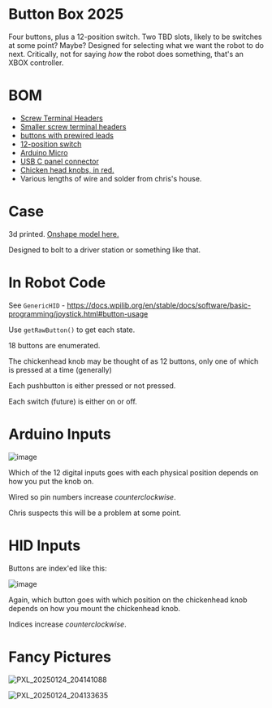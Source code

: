 # Button Box 2025

Four buttons, plus a 12-position switch. Two TBD slots, likely to be switches at some point? Maybe? Designed for selecting what we want the robot to do next. Critically, not for saying _how_ the robot does something, that's an XBOX controller.

# BOM

* [Screw Terminal Headers](https://www.amazon.com/gp/product/B08B3P8BF3/ref=ppx_yo_dt_b_asin_title_o02_s00?ie=UTF8&psc=1)
* [Smaller screw terminal headers](https://www.amazon.com/dp/B09F6TC7RP?ref=ppx_yo2ov_dt_b_fed_asin_title)
* [buttons with prewired leads](https://www.amazon.com/dp/B083JWJPW5?ref=ppx_yo2ov_dt_b_fed_asin_title&th=1)
* [12-position switch](https://www.amazon.com/dp/B07CG9RPKY?ref=ppx_yo2ov_dt_b_fed_asin_title)
* [Arduino Micro](https://www.amazon.com/dp/B0D83FBYPD?ref=ppx_yo2ov_dt_b_fed_asin_title)
* [USB C panel connector](https://www.amazon.com/gp/product/B09HWSFRP1/ref=ppx_yo_dt_b_asin_title_o00_s00?ie=UTF8&psc=1)
* [Chicken head knobs, in red.](https://www.amazon.com/dp/B0CTK8KTCY?ref=ppx_yo2ov_dt_b_fed_asin_title&th=1)
* Various lengths of wire and solder from chris's house.

# Case

3d printed. [Onshape model here.](https://cad.onshape.com/documents/869acc283b4ba9cf722a7f24/w/f1bf797406fabe92c85b2bc6/e/4f9baf0fe7687c51c3f60388)

Designed to bolt to a driver station or something like that. 

# In Robot Code

See `GenericHID` - https://docs.wpilib.org/en/stable/docs/software/basic-programming/joystick.html#button-usage

Use `getRawButton()` to get each state. 

18 buttons are enumerated. 

The chickenhead knob may be thought of as 12 buttons, only one of which is pressed at a time (generally)

Each pushbutton is either pressed or not pressed.

Each switch (future) is either on or off.

# Arduino Inputs

![image](https://github.com/user-attachments/assets/e75b9636-1b75-4f60-b4c9-d91ded63cf92)

Which of the 12 digital inputs goes with each physical position depends on how you put the knob on.

Wired so pin numbers increase _counterclockwise_.

Chris suspects this will be a problem at some point.

# HID Inputs

Buttons are index'ed like this:

![image](https://github.com/user-attachments/assets/5716d01d-1a83-4388-a505-5729c6c4e905)

Again, which button goes with which position on the chickenhead knob depends on how you mount the chickenhead knob.

Indices increase _counterclockwise_.

# Fancy Pictures

![PXL_20250124_204141088](https://github.com/user-attachments/assets/ca581af8-fa5e-4dc7-b58a-ad8763fb0f3f)



![PXL_20250124_204133635](https://github.com/user-attachments/assets/2d9d623d-3628-4adf-9ec3-3a46be1b5fe3)
